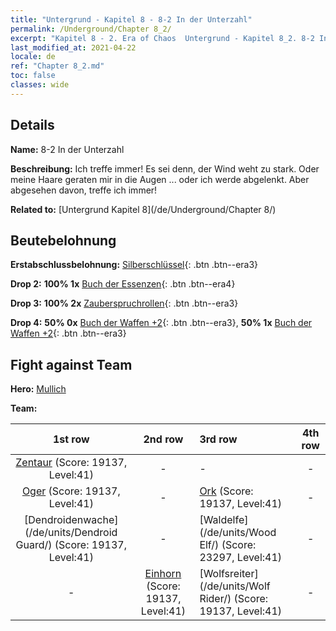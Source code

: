 ```yaml
---
title: "Untergrund - Kapitel 8 - 8-2 In der Unterzahl"
permalink: /Underground/Chapter 8_2/
excerpt: "Kapitel 8 - 2. Era of Chaos  Untergrund - Kapitel 8_2. 8-2 In der Unterzahl"
last_modified_at: 2021-04-22
locale: de
ref: "Chapter 8_2.md"
toc: false
classes: wide
---
```


## Details

 **Name:** 8-2 In der Unterzahl

 **Beschreibung:** Ich treffe immer! Es sei denn, der Wind weht zu stark. Oder meine Haare geraten mir in die Augen ... oder ich werde abgelenkt. Aber abgesehen davon, treffe ich immer!

 **Related to:** [Untergrund Kapitel 8](/de/Underground/Chapter 8/)

## Beutebelohnung

 **Erstabschlussbelohnung:** [Silberschlüssel](/ItemsDE/con_693/){: .btn .btn--era3}

 **Drop 2:** **100% 1x** [Buch der Essenzen](/ItemsDE/mat_39/){: .btn .btn--era4}

 **Drop 3:** **100% 2x** [Zauberspruchrollen](/ItemsDE/con_694/){: .btn .btn--era3}

 **Drop 4:** **50% 0x** [Buch der Waffen +2](/ItemsDE/mat_32/){: .btn .btn--era3}, **50% 1x** [Buch der Waffen +2](/ItemsDE/mat_32/){: .btn .btn--era3}


## Fight against Team
 **Hero:** [Mullich](/de/heroes/Mullich/)

 **Team:**


  | 1st row | 2nd row | 3rd row | 4th row |
  |:----:|:----:|:----|:----:|
  | [Zentaur](/de/units/Centaur/) (Score: 19137, Level:41)  | - | - | - |
  | [Oger](/de/units/Ogre/) (Score: 19137, Level:41)  | - | [Ork](/de/units/Orc/) (Score: 19137, Level:41)  | - |
  | [Dendroidenwache](/de/units/Dendroid Guard/) (Score: 19137, Level:41)  | - | [Waldelfe](/de/units/Wood Elf/) (Score: 23297, Level:41)  | - |
  | - | [Einhorn](/de/units/Unicorn/) (Score: 19137, Level:41)  | [Wolfsreiter](/de/units/Wolf Rider/) (Score: 19137, Level:41)  | - |


